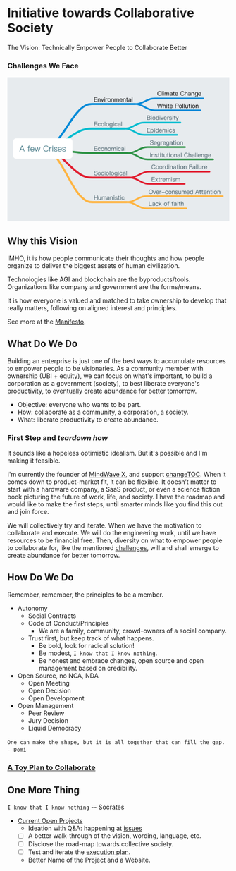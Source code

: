 # Initiative towards Collaborative Society 

The Vision: Technically Empower People to Collaborate Better

### Challenges We Face

![](images/challenges.png)

## Why this Vision

IMHO, it is how people communicate their thoughts and how people organize to deliver the biggest assets of human civilization. 

Technologies like AGI and blockchain are the byproducts/tools. Organizations like company and government are the forms/means. 

It is how everyone is valued and matched to take ownership to develop that really matters, following on aligned interest and principles. 

See more at the [Manifesto](manifesto.md).

## What Do We Do

Building an enterprise is just one of the best ways to accumulate resources to empower people to be visionaries. As a community member with ownership (UBI + equity), we can focus on what's important, to build a corporation as a government (society), to best liberate everyone's productivity, to eventually create abundance for better tomorrow.

- Objective: everyone who wants to be part.
- How: collaborate as a community, a corporation, a society.
- What: liberate productivity to create abundance. 

### First Step and _teardown how_

It sounds like a hopeless optimistic idealism. But it's possible and I'm making it feasible. 

I'm currently the founder of [MindWave X](https://mindwave.business), and support [changeTOC](http://changetoc.org). When it comes down to product-market fit, it can be flexible. It doesn’t matter to start with a hardware company, a SaaS product, or even a science fiction book picturing the future of work, life, and society. I have the roadmap and would like to make the first steps, until smarter minds like you find this out and join force. 

We will collectively try and iterate. When we have the motivation to collaborate and execute. We will do the engineering work, until we have resources to be financial free. Then, diversity on what to empower people to collaborate for, like the mentioned [challenges](#Challenges-We-Face), will and shall emerge to create abundance for better tomorrow. 


## How Do We Do

Remember, remember, the principles to be a member. 

- Autonomy
    - Social Contracts
    - Code of Conduct/Principles
        - We are a family, community, crowd-owners of a social company.
	- Trust first, but keep track of what happens.
        - Be bold, look for radical solution!
        - Be modest, `I know that I know nothing`.
        - Be honest and embrace changes, open source and open management based on credibility.
- Open Source, no NCA, NDA
    - Open Meeting
    - Open Decision
    - Open Development
- Open Management
    - Peer Review
    - Jury Decision
    - Liquid Democracy

`One can make the shape, but it is all together that can fill the gap. - Domi`

### [A Toy Plan to Collaborate](Execution.md)


## One More Thing

`I know that I know nothing` -- Socrates

- [Current Open Projects](https://github.com/domijin/LibertyEarth/projects)
	- Ideation with Q&A: happening at [issues](https://github.com/domijin/LibertyEarth/issues)
	- [ ] A better walk-through of the vision, wording, language, etc.
	- [ ] Disclose the road-map towards collective society.
	- [ ] Test and iterate the [execution plan](Execution.md).
	- Better Name of the Project and a Website.


